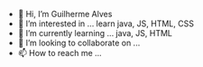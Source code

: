 - 👋 Hi, I’m Guilherme Alves
- 👀 I’m interested in ... learn java, JS, HTML, CSS
- 🌱 I’m currently learning ... java, JS, HTML
- 💞️ I’m looking to collaborate on ...
- 📫 How to reach me ...

<!---
SrDevGui/SrDevGui is a ✨ special ✨ repository because its `README.md` (this file) appears on your GitHub profile.
You can click the Preview link to take a look at your changes.
--->

